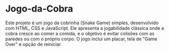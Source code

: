 # Jogo-da-Cobra
Este projeto é um jogo da cobrinha (Snake Game) simples, desenvolvido com HTML, CSS e JavaScript. Ele apresenta a jogabilidade clássica onde a cobra cresce ao comer a comida, e o objetivo é evitar colisões com as paredes ou com o próprio corpo. O jogo inclui um placar, tela de "Game Over" e opção de reiniciar.
